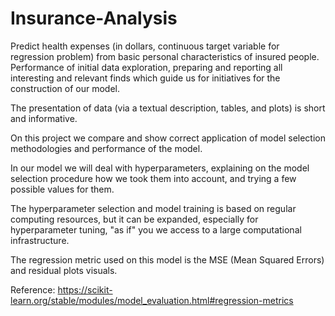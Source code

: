 # Insurance-Analysis
Predict health expenses (in dollars, continuous target variable for regression problem) from basic personal characteristics of insured people.
Performance of initial data exploration, preparing and reporting all interesting and relevant finds which guide us for initiatives for the construction of our model.

The presentation of data (via a textual description, tables, and plots) is short and informative.

On this project we compare and show correct application of model selection methodologies and performance of the model.

In our model we will deal with hyperparameters, explaining on the model selection procedure how we took them into account, and trying a few possible values for them.

The hyperparameter selection and model training is based on regular computing resources, but it can be expanded, especially for hyperparameter tuning, "as if" you we access to a large computational infrastructure.

The regression metric used on this model is the MSE (Mean Squared Errors) and residual plots visuals.

Reference: https://scikit-learn.org/stable/modules/model_evaluation.html#regression-metrics
